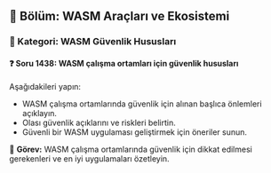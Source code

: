 ## 📘 Bölüm: WASM Araçları ve Ekosistemi  
### 🔹 Kategori: WASM Güvenlik Hususları  
#### ❓ Soru 1438: WASM çalışma ortamları için güvenlik hususları

Aşağıdakileri yapın:

- WASM çalışma ortamlarında güvenlik için alınan başlıca önlemleri açıklayın.
- Olası güvenlik açıklarını ve riskleri belirtin.
- Güvenli bir WASM uygulaması geliştirmek için öneriler sunun.

🔧 **Görev:** WASM çalışma ortamlarında güvenlik için dikkat edilmesi gerekenleri ve en iyi uygulamaları özetleyin.
